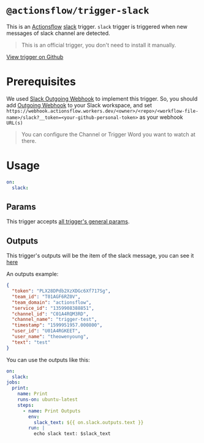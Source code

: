 # `@actionsflow/trigger-slack`

This is an [Actionsflow](https://github.com/actionsflow/actionsflow) [slack](https://slack.com/) trigger. `slack` trigger is triggered when new messages of slack channel are detected.

> This is an official trigger, you don't need to install it manually.

[View trigger on Github](https://github.com/actionsflow/actionsflow/tree/master/packages/actionsflow-trigger-slack)

# Prerequisites

We used [Slack Outgoing Webhook](https://actionsflow.slack.com/apps/A0F7VRG6Q-outgoing-webhooks?next_id=0) to implement this trigger. So, you should add [Outgoing Webhook](https://actionsflow.slack.com/apps/A0F7VRG6Q-outgoing-webhooks?next_id=0) to your Slack workspace, and set `https://webhook.actionsflow.workers.dev/<owner>/<repo>/<workflow-file-name>/slack?__token=<your-github-personal-token>` as your webhook `URL(s)`

> You can configure the Channel or Trigger Word you want to watch at there.

# Usage

```yaml
on:
  slack:
```

## Params

This trigger accepts [all trigger's general params](/docs/workflow.md#ontrigger_nameparam).

## Outputs

This trigger's outputs will be the item of the slack message, you can see it [here](https://core.slack.org/bots/api#message)

An outputs example:

```json
{
  "token": "PLX28DPdb2XzXDGc6Xf717Sg",
  "team_id": "T01AGF6RZ0V",
  "team_domain": "actionsflow",
  "service_id": "1359908388851",
  "channel_id": "C01A4RQM3RD",
  "channel_name": "trigger-test",
  "timestamp": "1599951957.000800",
  "user_id": "U01A4RGKEET",
  "user_name": "theowenyoung",
  "text": "test"
}
```

You can use the outputs like this:

```yaml
on:
  slack:
jobs:
  print:
    name: Print
    runs-on: ubuntu-latest
    steps:
      - name: Print Outputs
        env:
          slack_text: ${{ on.slack.outputs.text }}
        run: |
          echo slack text: $slack_text
```
